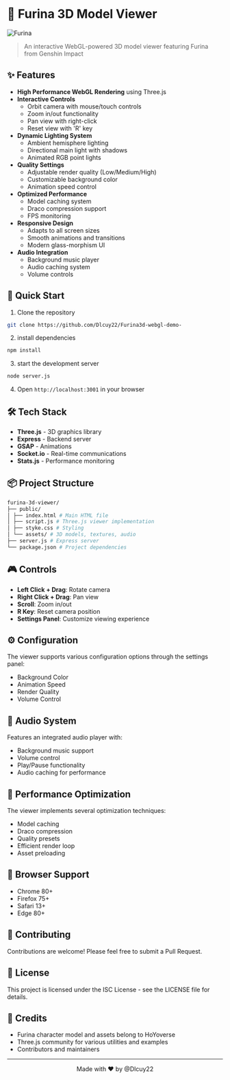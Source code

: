 # 🌊 Furina 3D Model Viewer

![Furina](https://i.imgur.com/placeholder.jpg)
> An interactive WebGL-powered 3D model viewer featuring Furina from Genshin Impact

## ✨ Features

- **High Performance WebGL Rendering** using Three.js
- **Interactive Controls**
  - Orbit camera with mouse/touch controls
  - Zoom in/out functionality 
  - Pan view with right-click
  - Reset view with 'R' key
- **Dynamic Lighting System**
  - Ambient hemisphere lighting
  - Directional main light with shadows
  - Animated RGB point lights
- **Quality Settings**
  - Adjustable render quality (Low/Medium/High)
  - Customizable background color
  - Animation speed control
- **Optimized Performance**
  - Model caching system
  - Draco compression support
  - FPS monitoring
- **Responsive Design**
  - Adapts to all screen sizes
  - Smooth animations and transitions
  - Modern glass-morphism UI
- **Audio Integration**
  - Background music player
  - Audio caching system
  - Volume controls

## 🚀 Quick Start

1. Clone the repository
```bash
git clone https://github.com/Dlcuy22/Furina3d-webgl-demo-
```
2. install dependencies
```bash
npm install
```
3. start the development server
```bash
node server.js
```
4. Open `http://localhost:3001` in your browser

## 🛠️ Tech Stack

- **Three.js** - 3D graphics library
- **Express** - Backend server
- **GSAP** - Animations
- **Socket.io** - Real-time communications
- **Stats.js** - Performance monitoring

## 📦 Project Structure
```bash
furina-3d-viewer/
├── public/
│ ├── index.html # Main HTML file
│ ├── script.js # Three.js viewer implementation
│ ├── styke.css # Styling
│ └── assets/ # 3D models, textures, audio
├── server.js # Express server
└── package.json # Project dependencies
```

## 🎮 Controls

- **Left Click + Drag**: Rotate camera
- **Right Click + Drag**: Pan view
- **Scroll**: Zoom in/out
- **R Key**: Reset camera position
- **Settings Panel**: Customize viewing experience

## ⚙️ Configuration

The viewer supports various configuration options through the settings panel:

- Background Color
- Animation Speed
- Render Quality
- Volume Control

## 🎵 Audio System

Features an integrated audio player with:
- Background music support
- Volume control
- Play/Pause functionality
- Audio caching for performance

## 🔧 Performance Optimization

The viewer implements several optimization techniques:
- Model caching
- Draco compression
- Quality presets
- Efficient render loop
- Asset preloading

## 📱 Browser Support

- Chrome 80+
- Firefox 75+
- Safari 13+
- Edge 80+

## 🤝 Contributing

Contributions are welcome! Please feel free to submit a Pull Request.

## 📄 License

This project is licensed under the ISC License - see the LICENSE file for details.

## 🙏 Credits

- Furina character model and assets belong to HoYoverse
- Three.js community for various utilities and examples
- Contributors and maintainers

---

<p align="center">Made with ❤️ by @Dlcuy22</p>



